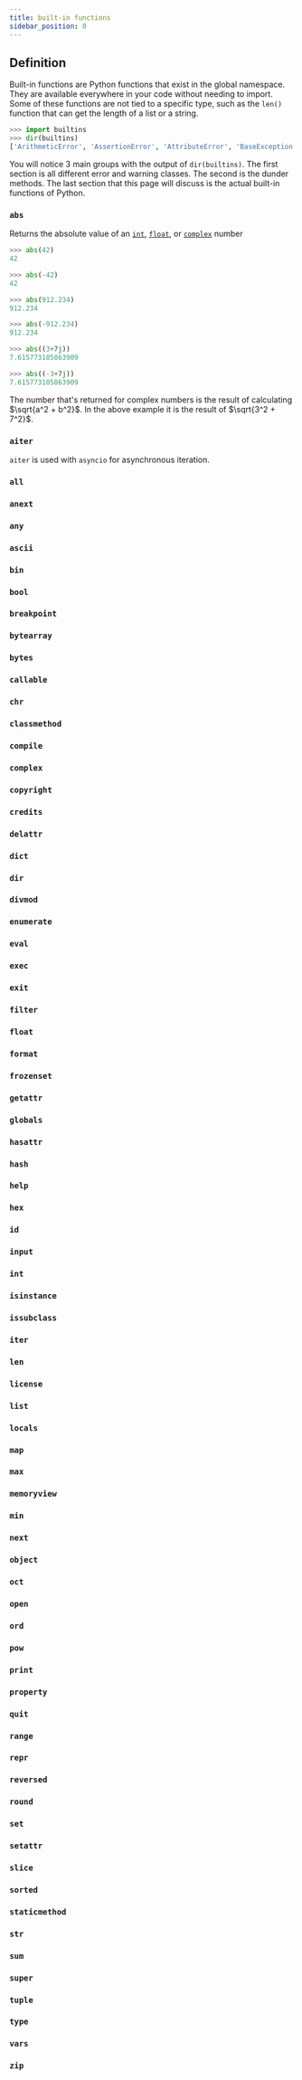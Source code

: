 ```yaml
---
title: built-in functions
sidebar_position: 0
---
```


## Definition

Built-in functions are Python functions that exist in the global namespace. They are available everywhere in your code without needing to import. Some of these functions are not tied to a specific type, such as the `len()` function that can get the length of a list or a string.

```python
>>> import builtins
>>> dir(builtins)
['ArithmeticError', 'AssertionError', 'AttributeError', 'BaseException', 'BlockingIOError', 'BrokenPipeError', 'BufferError', 'BytesWarning', 'ChildProcessError', 'ConnectionAbortedError', 'ConnectionError', 'ConnectionRefusedError', 'ConnectionResetError', 'DeprecationWarning', 'EOFError', 'Ellipsis', 'EncodingWarning', 'EnvironmentError', 'Exception', 'False', 'FileExistsError', 'FileNotFoundError', 'FloatingPointError', 'FutureWarning', 'GeneratorExit', 'IOError', 'ImportError', 'ImportWarning', 'IndentationError', 'IndexError', 'InterruptedError', 'IsADirectoryError', 'KeyError', 'KeyboardInterrupt', 'LookupError', 'MemoryError', 'ModuleNotFoundError', 'NameError', 'None', 'NotADirectoryError', 'NotImplemented', 'NotImplementedError', 'OSError', 'OverflowError', 'PendingDeprecationWarning', 'PermissionError', 'ProcessLookupError', 'RecursionError', 'ReferenceError', 'ResourceWarning', 'RuntimeError', 'RuntimeWarning', 'StopAsyncIteration', 'StopIteration', 'SyntaxError', 'SyntaxWarning', 'SystemError', 'SystemExit', 'TabError', 'TimeoutError', 'True', 'TypeError', 'UnboundLocalError', 'UnicodeDecodeError', 'UnicodeEncodeError', 'UnicodeError', 'UnicodeTranslateError', 'UnicodeWarning', 'UserWarning', 'ValueError', 'Warning', 'ZeroDivisionError', '_', '__build_class__', '__debug__', '__doc__', '__import__', '__loader__', '__name__', '__package__', '__spec__', 'abs', 'aiter', 'all', 'anext', 'any', 'ascii', 'bin', 'bool', 'breakpoint', 'bytearray', 'bytes', 'callable', 'chr', 'classmethod', 'compile', 'complex', 'copyright', 'credits', 'delattr', 'dict', 'dir', 'divmod', 'enumerate', 'eval', 'exec', 'exit', 'filter', 'float', 'format', 'frozenset', 'getattr', 'globals', 'hasattr', 'hash', 'help', 'hex', 'id', 'input', 'int', 'isinstance', 'issubclass', 'iter', 'len', 'license', 'list', 'locals', 'map', 'max', 'memoryview', 'min', 'next', 'object', 'oct', 'open', 'ord', 'pow', 'print', 'property', 'quit', 'range', 'repr', 'reversed', 'round', 'set', 'setattr', 'slice', 'sorted', 'staticmethod', 'str', 'sum', 'super', 'tuple', 'type', 'vars', 'zip']
```

You will notice 3 main groups with the output of `dir(builtins)`. The first section is all different error and warning classes. The second is the dunder methods. The last section that this page will discuss is the actual built-in functions of Python.

### `abs`

Returns the absolute value of an [`int`](./int.md), [`float`](./float.md), or [`complex`](./complex.md) number

```python
>>> abs(42)
42

>>> abs(-42)
42

>>> abs(912.234)
912.234

>>> abs(-912.234)
912.234

>>> abs((3+7j))
7.615773105863909

>>> abs((-3+7j))
7.615773105863909
```

The number that's returned for complex numbers is the result of calculating $\sqrt{a^2 + b^2}$. In the above example it is the result of $\sqrt{3^2 + 7^2}$.

### `aiter`

`aiter` is used with `asyncio` for asynchronous iteration.

### `all`
### `anext`
### `any`
### `ascii`
### `bin`
### `bool`
### `breakpoint`
### `bytearray`
### `bytes`
### `callable`
### `chr`
### `classmethod`
### `compile`
### `complex`
### `copyright`
### `credits`
### `delattr`
### `dict`
### `dir`
### `divmod`
### `enumerate`
### `eval`
### `exec`
### `exit`
### `filter`
### `float`
### `format`
### `frozenset`
### `getattr`
### `globals`
### `hasattr`
### `hash`
### `help`
### `hex`
### `id`
### `input`
### `int`
### `isinstance`
### `issubclass`
### `iter`
### `len`
### `license`
### `list`
### `locals`
### `map`
### `max`
### `memoryview`
### `min`
### `next`
### `object`
### `oct`
### `open`
### `ord`
### `pow`
### `print`
### `property`
### `quit`
### `range`
### `repr`
### `reversed`
### `round`
### `set`
### `setattr`
### `slice`
### `sorted`
### `staticmethod`
### `str`
### `sum`
### `super`
### `tuple`
### `type`
### `vars`
### `zip`